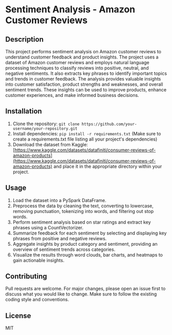 # Sentiment Analysis - Amazon Customer Reviews

## Description
This project performs sentiment analysis on Amazon customer reviews to understand customer feedback and product insights. The project uses a dataset of Amazon customer reviews and employs natural language processing techniques to classify reviews into positive, neutral, and negative sentiments. It also extracts key phrases to identify important topics and trends in customer feedback. The analysis provides valuable insights into customer satisfaction, product strengths and weaknesses, and overall sentiment trends. These insights can be used to improve products, enhance customer experiences, and make informed business decisions.

## Installation
1.  Clone the repository: `git clone https://github.com/your-username/your-repository.git`
2.  Install dependencies: `pip install -r requirements.txt` (Make sure to create a requirements.txt file listing all your project's dependencies)
3.  Download the dataset from Kaggle: [https://www.kaggle.com/datasets/datafiniti/consumer-reviews-of-amazon-products](https://www.kaggle.com/datasets/datafiniti/consumer-reviews-of-amazon-products) and place it in the appropriate directory within your project.

## Usage
1.  Load the dataset into a PySpark DataFrame.
2.  Preprocess the data by cleaning the text, converting to lowercase, removing punctuation, tokenizing into words, and filtering out stop words.
3.  Perform sentiment analysis based on star ratings and extract key phrases using a CountVectorizer.
4.  Summarize feedback for each sentiment by selecting and displaying key phrases from positive and negative reviews.
5.  Aggregate insights by product category and sentiment, providing an overview of sentiment trends across categories.
6.  Visualize the results through word clouds, bar charts, and heatmaps to gain actionable insights.

## Contributing
Pull requests are welcome. For major changes, please open an issue first to discuss what you would like to change. Make sure to follow the existing coding style and conventions.

## License
MIT
